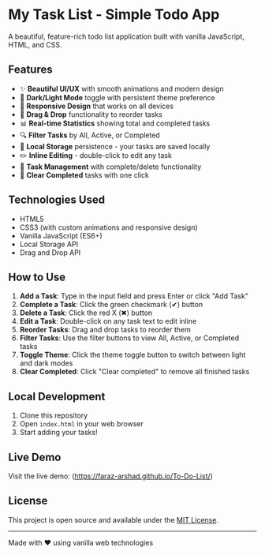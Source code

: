# My Task List - Simple Todo App

A beautiful, feature-rich todo list application built with vanilla JavaScript, HTML, and CSS.

## Features

- ✨ **Beautiful UI/UX** with smooth animations and modern design
- 🌙 **Dark/Light Mode** toggle with persistent theme preference
- 📱 **Responsive Design** that works on all devices
- 🔄 **Drag & Drop** functionality to reorder tasks
- 📊 **Real-time Statistics** showing total and completed tasks
- 🔍 **Filter Tasks** by All, Active, or Completed
- 💾 **Local Storage** persistence - your tasks are saved locally
- ✏️ **Inline Editing** - double-click to edit any task
- 🎯 **Task Management** with complete/delete functionality
- 🧹 **Clear Completed** tasks with one click

## Technologies Used

- HTML5
- CSS3 (with custom animations and responsive design)
- Vanilla JavaScript (ES6+)
- Local Storage API
- Drag and Drop API

## How to Use

1. **Add a Task**: Type in the input field and press Enter or click "Add Task"
2. **Complete a Task**: Click the green checkmark (✔) button
3. **Delete a Task**: Click the red X (✖) button
4. **Edit a Task**: Double-click on any task text to edit inline
5. **Reorder Tasks**: Drag and drop tasks to reorder them
6. **Filter Tasks**: Use the filter buttons to view All, Active, or Completed tasks
7. **Toggle Theme**: Click the theme toggle button to switch between light and dark modes
8. **Clear Completed**: Click "Clear completed" to remove all finished tasks

## Local Development

1. Clone this repository
2. Open `index.html` in your web browser
3. Start adding your tasks!

## Live Demo

Visit the live demo: (https://faraz-arshad.github.io/To-Do-List/)

## License

This project is open source and available under the [MIT License](LICENSE).

---

Made with ❤️ using vanilla web technologies

